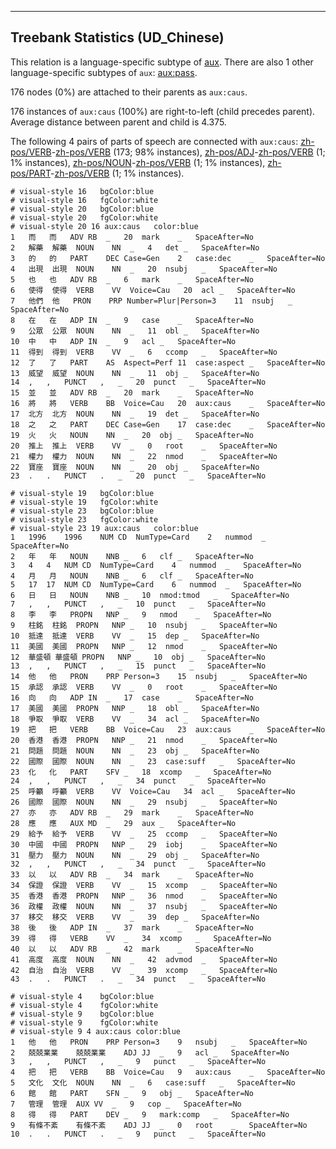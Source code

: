 

--------------------------------------------------------------------------------

## Treebank Statistics (UD_Chinese)

This relation is a language-specific subtype of [aux]().
There are also 1 other language-specific subtypes of `aux`: [aux:pass]().

176 nodes (0%) are attached to their parents as `aux:caus`.

176 instances of `aux:caus` (100%) are right-to-left (child precedes parent).
Average distance between parent and child is 4.375.

The following 4 pairs of parts of speech are connected with `aux:caus`: [zh-pos/VERB]()-[zh-pos/VERB]() (173; 98% instances), [zh-pos/ADJ]()-[zh-pos/VERB]() (1; 1% instances), [zh-pos/NOUN]()-[zh-pos/VERB]() (1; 1% instances), [zh-pos/PART]()-[zh-pos/VERB]() (1; 1% instances).


~~~ conllu
# visual-style 16	bgColor:blue
# visual-style 16	fgColor:white
# visual-style 20	bgColor:blue
# visual-style 20	fgColor:white
# visual-style 20 16 aux:caus	color:blue
1	而	而	ADV	RB	_	20	mark	_	SpaceAfter=No
2	解藥	解藥	NOUN	NN	_	4	det	_	SpaceAfter=No
3	的	的	PART	DEC	Case=Gen	2	case:dec	_	SpaceAfter=No
4	出現	出現	NOUN	NN	_	20	nsubj	_	SpaceAfter=No
5	也	也	ADV	RB	_	6	mark	_	SpaceAfter=No
6	使得	使得	VERB	VV	Voice=Cau	20	acl	_	SpaceAfter=No
7	他們	他	PRON	PRP	Number=Plur|Person=3	11	nsubj	_	SpaceAfter=No
8	在	在	ADP	IN	_	9	case	_	SpaceAfter=No
9	公眾	公眾	NOUN	NN	_	11	obl	_	SpaceAfter=No
10	中	中	ADP	IN	_	9	acl	_	SpaceAfter=No
11	得到	得到	VERB	VV	_	6	ccomp	_	SpaceAfter=No
12	了	了	PART	AS	Aspect=Perf	11	case:aspect	_	SpaceAfter=No
13	威望	威望	NOUN	NN	_	11	obj	_	SpaceAfter=No
14	,	,	PUNCT	,	_	20	punct	_	SpaceAfter=No
15	並	並	ADV	RB	_	20	mark	_	SpaceAfter=No
16	將	將	VERB	BB	Voice=Cau	20	aux:caus	_	SpaceAfter=No
17	北方	北方	NOUN	NN	_	19	det	_	SpaceAfter=No
18	之	之	PART	DEC	Case=Gen	17	case:dec	_	SpaceAfter=No
19	火	火	NOUN	NN	_	20	obj	_	SpaceAfter=No
20	推上	推上	VERB	VV	_	0	root	_	SpaceAfter=No
21	權力	權力	NOUN	NN	_	22	nmod	_	SpaceAfter=No
22	寶座	寶座	NOUN	NN	_	20	obj	_	SpaceAfter=No
23	.	.	PUNCT	.	_	20	punct	_	SpaceAfter=No

~~~


~~~ conllu
# visual-style 19	bgColor:blue
# visual-style 19	fgColor:white
# visual-style 23	bgColor:blue
# visual-style 23	fgColor:white
# visual-style 23 19 aux:caus	color:blue
1	1996	1996	NUM	CD	NumType=Card	2	nummod	_	SpaceAfter=No
2	年	年	NOUN	NNB	_	6	clf	_	SpaceAfter=No
3	4	4	NUM	CD	NumType=Card	4	nummod	_	SpaceAfter=No
4	月	月	NOUN	NNB	_	6	clf	_	SpaceAfter=No
5	17	17	NUM	CD	NumType=Card	6	nummod	_	SpaceAfter=No
6	日	日	NOUN	NNB	_	10	nmod:tmod	_	SpaceAfter=No
7	,	,	PUNCT	,	_	10	punct	_	SpaceAfter=No
8	李	李	PROPN	NNP	_	9	nmod	_	SpaceAfter=No
9	柱銘	柱銘	PROPN	NNP	_	10	nsubj	_	SpaceAfter=No
10	抵達	抵達	VERB	VV	_	15	dep	_	SpaceAfter=No
11	美國	美國	PROPN	NNP	_	12	nmod	_	SpaceAfter=No
12	華盛頓	華盛頓	PROPN	NNP	_	10	obj	_	SpaceAfter=No
13	,	,	PUNCT	,	_	15	punct	_	SpaceAfter=No
14	他	他	PRON	PRP	Person=3	15	nsubj	_	SpaceAfter=No
15	承認	承認	VERB	VV	_	0	root	_	SpaceAfter=No
16	向	向	ADP	IN	_	17	case	_	SpaceAfter=No
17	美國	美國	PROPN	NNP	_	18	obl	_	SpaceAfter=No
18	爭取	爭取	VERB	VV	_	34	acl	_	SpaceAfter=No
19	把	把	VERB	BB	Voice=Cau	23	aux:caus	_	SpaceAfter=No
20	香港	香港	PROPN	NNP	_	21	nmod	_	SpaceAfter=No
21	問題	問題	NOUN	NN	_	23	obj	_	SpaceAfter=No
22	國際	國際	NOUN	NN	_	23	case:suff	_	SpaceAfter=No
23	化	化	PART	SFV	_	18	xcomp	_	SpaceAfter=No
24	,	,	PUNCT	,	_	34	punct	_	SpaceAfter=No
25	呼籲	呼籲	VERB	VV	Voice=Cau	34	acl	_	SpaceAfter=No
26	國際	國際	NOUN	NN	_	29	nsubj	_	SpaceAfter=No
27	亦	亦	ADV	RB	_	29	mark	_	SpaceAfter=No
28	應	應	AUX	MD	_	29	aux	_	SpaceAfter=No
29	給予	給予	VERB	VV	_	25	ccomp	_	SpaceAfter=No
30	中國	中國	PROPN	NNP	_	29	iobj	_	SpaceAfter=No
31	壓力	壓力	NOUN	NN	_	29	obj	_	SpaceAfter=No
32	,	,	PUNCT	,	_	34	punct	_	SpaceAfter=No
33	以	以	ADV	RB	_	34	mark	_	SpaceAfter=No
34	保證	保證	VERB	VV	_	15	xcomp	_	SpaceAfter=No
35	香港	香港	PROPN	NNP	_	36	nmod	_	SpaceAfter=No
36	政權	政權	NOUN	NN	_	37	nsubj	_	SpaceAfter=No
37	移交	移交	VERB	VV	_	39	dep	_	SpaceAfter=No
38	後	後	ADP	IN	_	37	mark	_	SpaceAfter=No
39	得	得	VERB	VV	_	34	xcomp	_	SpaceAfter=No
40	以	以	ADV	RB	_	42	mark	_	SpaceAfter=No
41	高度	高度	NOUN	NN	_	42	advmod	_	SpaceAfter=No
42	自治	自治	VERB	VV	_	39	xcomp	_	SpaceAfter=No
43	.	.	PUNCT	.	_	34	punct	_	SpaceAfter=No

~~~


~~~ conllu
# visual-style 4	bgColor:blue
# visual-style 4	fgColor:white
# visual-style 9	bgColor:blue
# visual-style 9	fgColor:white
# visual-style 9 4 aux:caus	color:blue
1	他	他	PRON	PRP	Person=3	9	nsubj	_	SpaceAfter=No
2	兢兢業業	兢兢業業	ADJ	JJ	_	9	acl	_	SpaceAfter=No
3	,	,	PUNCT	,	_	9	punct	_	SpaceAfter=No
4	把	把	VERB	BB	Voice=Cau	9	aux:caus	_	SpaceAfter=No
5	文化	文化	NOUN	NN	_	6	case:suff	_	SpaceAfter=No
6	館	館	PART	SFN	_	9	obj	_	SpaceAfter=No
7	管理	管理	AUX	VV	_	9	cop	_	SpaceAfter=No
8	得	得	PART	DEV	_	9	mark:comp	_	SpaceAfter=No
9	有條不紊	有條不紊	ADJ	JJ	_	0	root	_	SpaceAfter=No
10	.	.	PUNCT	.	_	9	punct	_	SpaceAfter=No

~~~


